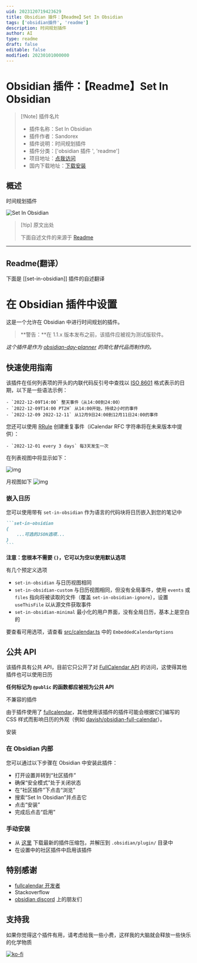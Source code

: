```yaml
---
uid: 2023120719423629
title: Obsidian 插件：【Readme】Set In Obsidian
tags: ['obsidian插件', 'readme']
description: 时间规划插件
author: AI
type: readme
draft: false
editable: false
modified: 20230101000000
---
```


# Obsidian 插件：【Readme】Set In Obsidian

> [!Note] 插件名片
> - 插件名称：Set In Obsidian
> - 插件作者：Sandorex
> - 插件说明：时间规划插件
> - 插件分类：['obsidian 插件 ', 'readme']
> - 项目地址：[点我访问](https://github.com/sandorex/set-in-obsidian-plugin)
> - 国内下载地址：[下载安装](https://pkmer.cn/products/plugin/pluginMarket/?set-in-obsidian)

## 概述

时间规划插件

![Set In Obsidian](https://cdn.pkmer.cn/covers/set-in-obsidian.png!pkmer)

> [!tip] 原文出处
>
>下面自述文件的来源于 [Readme](https://ghproxy.net/https://raw.githubusercontent.com/sandorex/set-in-obsidian-plugin/master/README.md)
>

---

## Readme(翻译）

下面是 [[set-in-obsidian]] 插件的自述翻译

# 在 Obsidian 插件中设置

这是一个允许在 Obsidian 中进行时间规划的插件。

> **警告：**在 1.1.x 版本发布之前，该插件应被视为测试版软件。

_这个插件是作为 [obsidian-day-planner](https://github.com/lynchjames/obsidian-day-planner) 的简化替代品而制作的。_

## 快速使用指南

该插件在任何列表项的开头的内联代码反引号中查找以 [ISO 8601](https://en.wikipedia.org/wiki/ISO_8601) 格式表示的日期，以下是一些语法示例：

```
- `2022-12-09T14:00` 整天事件（从14:00到24:00）
- `2022-12-09T14:00 PT2H` 从14:00开始，持续2小时的事件
- `2022-12-09 2022-12-11` 从12月9日24:00到12月11日24:00的事件
```

您还可以使用 [RRule](https://jakubroztocil.github.io/rrule/) 创建重复事件（iCalendar RFC 字符串将在未来版本中提供）：

```
- `2022-12-01 every 3 days` 每3天发生一次
```

在列表视图中将显示如下：

![img](https://cdn.pkmer.cn/covers/set-in-obsidian_2_0.png!pkmer)

月视图如下 ![img](https://cdn.pkmer.cn/covers/set-in-obsidian_2_1.png!pkmer)

### 嵌入日历

您可以使用带有 `set-in-obsidian` 作为语言的代码块将日历嵌入到您的笔记中

````markdown
```set-in-obsidian
{
	...可选的JSON选项...
}
```
````

**注意：您根本不需要 `{}`，它可以为空以使用默认选项**

有几个预定义选项

- `set-in-obsidian` 与日历视图相同
- `set-in-obsidian-custom` 与日历视图相同，但没有全局事件，使用 `events` 或 `files` 指向将被读取的文件（覆盖 `set-in-obsidian-ignore`），设置 `useThisFile` 以从源文件获取事件
- `set-in-obsidian-minimal` 最小化的用户界面，没有全局日历，基本上是空白的

要查看可用选项，请查看 [src/calendar.ts](src/calendar.ts) 中的 `EmbeddedCalendarOptions`

## 公共 API

该插件具有公共 API，目前它只公开了对 [FullCalendar API](https://fullcalendar.io/docs#toc) 的访问，这使得其他插件也可以使用日历

**任何标记为 `@public` 的函数都应被视为公共 API**

不兼容的插件

由于插件使用了 [fullcalendar](https://github.com/fullcalendar/fullcalendar)，其他使用该插件的插件可能会根据它们编写的 CSS 样式而影响日历的外观（例如 [davish/obsidian-full-calendar](https://github.com/davish/obsidian-full-calendar)）。

安装

### 在 Obsidian 内部

您可以通过以下步骤在 Obsidian 中安装此插件：

- 打开设置并转到“社区插件”
- 确保“安全模式”处于关闭状态
- 在“社区插件”下点击“浏览”
- 搜索“Set In Obsidian”并点击它
- 点击“安装”
- 完成后点击“启用”

### 手动安装

- 从 [这里](https://github.com/sandorex/set-in-obsidian-plugin/releases/latest/download/set-in-obsidian.zip) 下载最新的插件压缩包，并解压到 `.obsidian/plugin/` 目录中
- 在设置中的社区插件中启用该插件

## 特别感谢

- [fullcalendar 开发者](https://github.com/fullcalendar/fullcalendar)
- Stackoverflow
- [obsidian discord](https://discord.com/invite/obsidianmd) 上的朋友们

## 支持我

如果你觉得这个插件有用，请考虑给我一些小费，这样我的大脑就会释放一些快乐的化学物质

[![ko-fi](https://ko-fi.com/img/githubbutton_sm.svg)](https://ko-fi.com/C0C7GVMY1)
